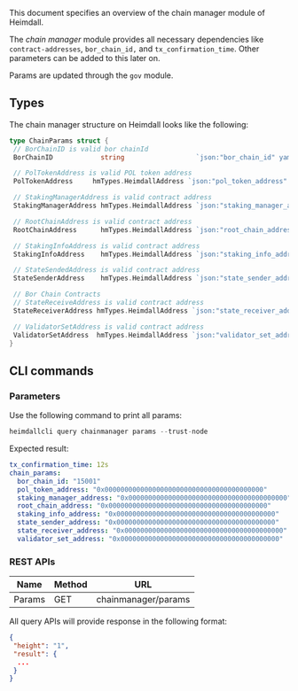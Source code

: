 This document specifies an overview of the chain manager module of Heimdall.

The *chain manager* module provides all necessary dependencies like `contract-addresses`, `bor_chain_id,` and `tx_confirmation_time`. Other parameters can be added to this later on.

Params are updated through the `gov` module.

## Types

The chain manager structure on Heimdall looks like the following:

```go
type ChainParams struct {
 // BorChainID is valid bor chainId
 BorChainID            string                  `json:"bor_chain_id" yaml:"bor_chain_id"`

 // PolTokenAddress is valid POL token address
 PolTokenAddress     hmTypes.HeimdallAddress `json:"pol_token_address" yaml:"pol_token_address"`

 // StakingManagerAddress is valid contract address
 StakingManagerAddress hmTypes.HeimdallAddress `json:"staking_manager_address" yaml:"staking_manager_address"`

 // RootChainAddress is valid contract address
 RootChainAddress      hmTypes.HeimdallAddress `json:"root_chain_address" yaml:"root_chain_address"`

 // StakingInfoAddress is valid contract address
 StakingInfoAddress    hmTypes.HeimdallAddress `json:"staking_info_address" yaml:"staking_info_address"`

 // StateSendedAddress is valid contract address
 StateSenderAddress    hmTypes.HeimdallAddress `json:"state_sender_address" yaml:"state_sender_address"`

 // Bor Chain Contracts
 // StateReceiveAddress is valid contract address
 StateReceiverAddress hmTypes.HeimdallAddress `json:"state_receiver_address" yaml:"state_receiver_address"`

 // ValidatorSetAddress is valid contract address
 ValidatorSetAddress  hmTypes.HeimdallAddress `json:"validator_set_address" yaml:"validator_set_address"`
}
```

## CLI commands

### Parameters

Use the following command to print all params:

```go
heimdallcli query chainmanager params --trust-node
```

Expected result:

```yaml
tx_confirmation_time: 12s
chain_params:
  bor_chain_id: "15001"
  pol_token_address: "0x0000000000000000000000000000000000000000"
  staking_manager_address: "0x0000000000000000000000000000000000000000"
  root_chain_address: "0x0000000000000000000000000000000000000000"
  staking_info_address: "0x0000000000000000000000000000000000000000"
  state_sender_address: "0x0000000000000000000000000000000000000000"
  state_receiver_address: "0x0000000000000000000000000000000000000000"
  validator_set_address: "0x0000000000000000000000000000000000000000"
```

### REST APIs

|Name                  |Method|URL               |
|----------------------|------|------------------|
|Params                |GET   |chainmanager/params|

All query APIs will provide response in the following format:

```json
{
 "height": "1",
 "result": {
  ...   
 }
}
```
